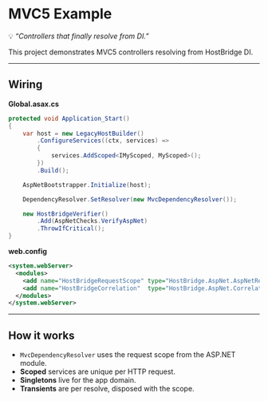 ﻿[//]: # (./examples/Mvc5/README.md)

# MVC5 Example

💡 *“Controllers that finally resolve from DI.”*

This project demonstrates MVC5 controllers resolving from HostBridge DI.

---

## Wiring

**Global.asax.cs**

```csharp
protected void Application_Start()
{
    var host = new LegacyHostBuilder()
        .ConfigureServices((ctx, services) =>
        {
            services.AddScoped<IMyScoped, MyScoped>();
        })
        .Build();

    AspNetBootstrapper.Initialize(host);

    DependencyResolver.SetResolver(new MvcDependencyResolver());

    new HostBridgeVerifier()
        .Add(AspNetChecks.VerifyAspNet)
        .ThrowIfCritical();
}
```

**web.config**

```xml
<system.webServer>
  <modules>
    <add name="HostBridgeRequestScope" type="HostBridge.AspNet.AspNetRequestScopeModule" />
    <add name="HostBridgeCorrelation"  type="HostBridge.AspNet.CorrelationHttpModule" />
  </modules>
</system.webServer>
```

---

## How it works

* `MvcDependencyResolver` uses the request scope from the ASP.NET module.
* **Scoped** services are unique per HTTP request.
* **Singletons** live for the app domain.
* **Transients** are per resolve, disposed with the scope.